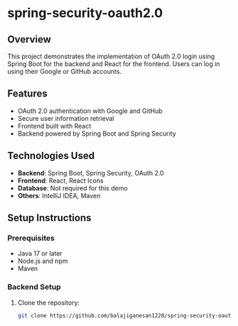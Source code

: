 # spring-security-oauth2.0

## Overview
This project demonstrates the implementation of OAuth 2.0 login using Spring Boot for the backend and React for the frontend. Users can log in using their Google or GitHub accounts. 

## Features
- OAuth 2.0 authentication with Google and GitHub
- Secure user information retrieval
- Frontend built with React
- Backend powered by Spring Boot and Spring Security

## Technologies Used
- **Backend**: Spring Boot, Spring Security, OAuth 2.0
- **Frontend**: React, React Icons
- **Database**: Not required for this demo
- **Others**: IntelliJ IDEA, Maven

## Setup Instructions

### Prerequisites
- Java 17 or later
- Node.js and npm
- Maven

### Backend Setup
1. Clone the repository:
   ```bash
   git clone https://github.com/balajiganesan1220/spring-security-oauth2.0.git
